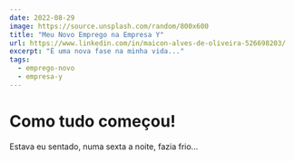 ```yaml
---
date: 2022-08-29
image: https://source.unsplash.com/random/800x600
title: "Meu Novo Emprego na Empresa Y"
url: https://www.linkedin.com/in/maicon-alves-de-oliveira-526698203/
excerpt: "É uma nova fase na minha vida..."
tags: 
  - emprego-novo
  - empresa-y
---
```


# Como tudo começou!

Estava eu sentado, numa sexta a noite, fazia frio...
